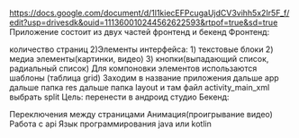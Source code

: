https://docs.google.com/document/d/1l1kiecEFPcugaUjdCV3vihh5x2Ir5F_f/edit?usp=drivesdk&ouid=111360010244562622593&rtpof=true&sd=true
Приложение состоит из двух частей фронтенд и бекенд Фронтенд:

количество страниц
2)Элементы интерфейса: 1) текстовые блоки 2) медиа элементы(картинки, видео) 3) кнопки(выпадающий список, радиальный список)
Для компоновки элементов использаются шаблоны (таблица grid) Заходим в название приложения дальше app дальше папка res дальше папка layout и там файл activity_main_xml выбрать split Цель: перенести в андроид студио
Бекенд:

Переключения между страницами
Анимация(проигрывание видео)
Работа с api
Язык программирования java или kotlin
